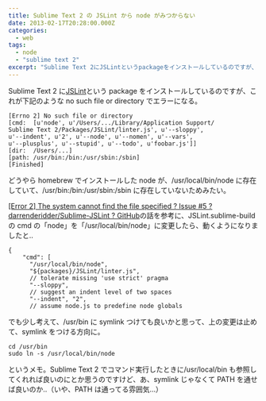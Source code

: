 ```yaml
---
title: Sublime Text 2 の JSLint から node がみつからない
date: 2013-02-17T20:28:00.000Z
categories:
  - web
tags:
  - node
  - "sublime text 2"
excerpt: "Sublime Text 2にJSLintというpackageをインストールしているのですが、これが下記のようなno such file or directoryでエラーになる。"
---
```


Sublime Text 2 に[JSLint](https://github.com/darrenderidder/Sublime-JSLint)という package をインストールしているのですが、これが下記のような no such file or directory でエラーになる。

```
[Errno 2] No such file or directory
[cmd:  [u'node', u'/Users/.../Library/Application Support/
Sublime Text 2/Packages/JSLint/linter.js', u'--sloppy',
u'--indent', u'2', u'--node', u'--nomen', u'--vars',
u'--plusplus', u'--stupid', u'--todo', u'foobar.js']]
[dir:  /Users/...]
[path: /usr/bin:/bin:/usr/sbin:/sbin]
[Finished]

```

どうやら homebrew でインストールした node が、/usr/local/bin/node に存在していて、/usr/bin:/bin:/usr/sbin:/sbin に存在していないためみたい。

[\[Error 2\] The system cannot find the file specified ? Issue #5 ? darrenderidder/Sublime-JSLint ? GitHub](https://github.com/darrenderidder/Sublime-JSLint/issues/5)の話を参考に、JSLint.sublime-build の cmd の「node」を「/usr/local/bin/node」に変更したら、動くようになりましたと..

```
{
	"cmd": [
	  "/usr/local/bin/node",
	  "${packages}/JSLint/linter.js",
	  // tolerate missing 'use strict' pragma
	  "--sloppy",
	  // suggest an indent level of two spaces
	  "--indent", "2",
	  // assume node.js to predefine node globals

```

でも少し考えて、/usr/bin に symlink つけても良いかと思って、上の変更は止めて、symlink をつける方向に。

```
cd /usr/bin
sudo ln -s /usr/local/bin/node

```

というメモ。Sublime Text 2 でコマンド実行したときに/usr/local/bin も参照してくれれば良いのにとか思うのですけど、あ、symlink じゃなくて PATH を通せば良いのか..（いや、PATH は通ってる雰囲気...）
